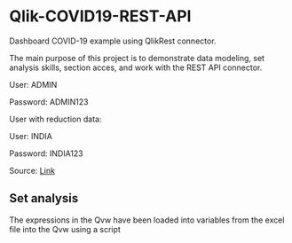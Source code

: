 # Qlik-COVID19-REST-API
Dashboard COVID-19 example using QlikRest connector.

The main purpose of this project is to demonstrate data modeling, set analysis skills, section acces, and work with the REST API connector.

User: ADMIN

Password: ADMIN123

User with reduction data:

User: INDIA

Password: INDIA123

Source: [Link](https://github.com/Omaroid/Covid-19-API)

## Set analysis

The expressions in the Qvw have been loaded into variables from the excel file into the Qvw using a script
